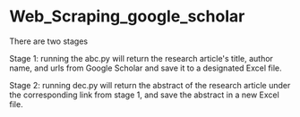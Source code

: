 # Web_Scraping_google_scholar

There are two stages

Stage 1: running the abc.py will return the research article's title, author name, and urls from Google Scholar and save it to a designated Excel file.


Stage 2: running dec.py will return the abstract of the research article under the corresponding link from stage 1, and save the abstract in a new Excel file.

